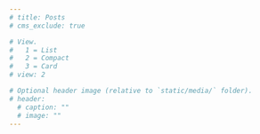 ```yaml
---
# title: Posts
# cms_exclude: true

# View.
#   1 = List
#   2 = Compact
#   3 = Card
# view: 2

# Optional header image (relative to `static/media/` folder).
# header:
  # caption: ""
  # image: ""
---
```

